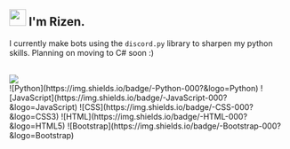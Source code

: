 <h2><img src="https://emojis.slackmojis.com/emojis/images/1531849430/4246/blob-sunglasses.gif?1531849430" width="30"/> I'm Rizen.</h2>

I currently make bots using the `discord.py` library to sharpen my python skills. Planning on moving to C# soon :)
<br>
<br>

<img src="https://lanyard.cnrad.dev/api/918862839316373554?bg=121212&showDisplayName=true&idleMessage=Maybe%20you%20should%20stop%20stalking%20me."/>
<br>
![Python](https://img.shields.io/badge/-Python-000?&logo=Python)
![JavaScript](https://img.shields.io/badge/-JavaScript-000?&logo=JavaScript)
![CSS](https://img.shields.io/badge/-CSS-000?&logo=CSS3)
![HTML](https://img.shields.io/badge/-HTML-000?&logo=HTML5)
![Bootstrap](https://img.shields.io/badge/-Bootstrap-000?&logo=Bootstrap)
<br>
